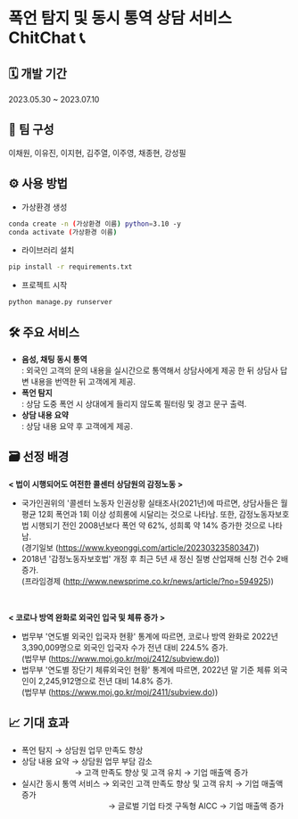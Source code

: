 # 폭언 탐지 및 동시 통역 상담 서비스 ChitChat 📞
## **🗓 개발 기간**

2023.05.30 ~ 2023.07.10

## **🤝 팀 구성**

이채원, 이유진, 이지현, 김주열, 이주영, 채종현, 강성필

## **⚙ 사용 방법**
- 가상환경 생성
```bash
conda create -n (가상환경 이름) python=3.10 -y
conda activate (가상환경 이름)
```   
- 라이브러리 설치
```bash
pip install -r requirements.txt
```   
- 프로젝트 시작
```bash
python manage.py runserver
```

## **🛠 주요 서비스**
- **음성, 채팅 동시 통역**<br>
: 외국인 고객의 문의 내용을 실시간으로 통역해서 상담사에게 제공 한 뒤 상담사 답변 내용을 번역한 뒤 고객에게 제공.
- **폭언 탐지**<br>
: 상담 도중 폭언 시 상대에게 들리지 않도록 필터링 및 경고 문구 출력.
- **상담 내용 요약**<br>
: 상담 내용 요약 후 고객에게 제공.

## **🗃 선정 배경**
**< 법이 시행되어도 여전한 콜센터 상담원의 감정노동 >**
- 국가인권위의 '콜센터 노동자 인권상황 실태조사(2021년)에 따르면, 상담사들은 월평균 12회 폭언과 1회 이상 성희롱에 시달리는 것으로 나타남. 또한, 감정노동자보호법 시행되기 전인 2008년보다 폭언 약 62%, 성희록 약 14% 증가한 것으로 나타남.
<br>(경기일보 (https://www.kyeonggi.com/article/20230323580347))
- 2018년 '감정노동자보호법' 개정 후 최근 5년 새 정신 질병 산업재해 신청 건수 2배 증가.
<br>(프라임경제 (http://www.newsprime.co.kr/news/article/?no=594925))
<br>

**< 코로나 방역 완화로 외국인 입국 및 체류 증가 >**
- 법무부 '연도별 외국인 입국자 현황' 통계에 따르면, 코로나 방역 완화로 2022년 3,390,009명으로 외국인 입국자 수가 전년 대비 224.5% 증가.
<br>(법무부 (https://www.moj.go.kr/moj/2412/subview.do))
-  법무부 '연도별 장단기 체류외국인 현황' 통계에 따르면, 2022년 말 기준 체류 외국인이 2,245,912명으로 전년 대비 14.8% 증가.
<br>(법무부 (https://www.moj.go.kr/moj/2411/subview.do))

## **📈 기대 효과**
- 폭언 탐지 → 상담원 업무 만족도 향상
- 상담 내용 요약 → 상담원 업무 부담 감소
<br> &emsp;&emsp;&emsp;&emsp;&emsp;&emsp;&ensp; → 고객 만족도 향상 및 고객 유치 → 기업 매출액 증가
- 실시간 동시 통역 서비스 → 외국인 고객 만족도 향상 및 고객 유치 → 기업 매출액 증가
<br> &emsp;&emsp;&emsp;&emsp;&emsp;&emsp;&emsp;&emsp;&emsp;&emsp;&ensp;&nbsp; → 글로벌 기업 타겟 구독형 AICC → 기업 매출액 증가
